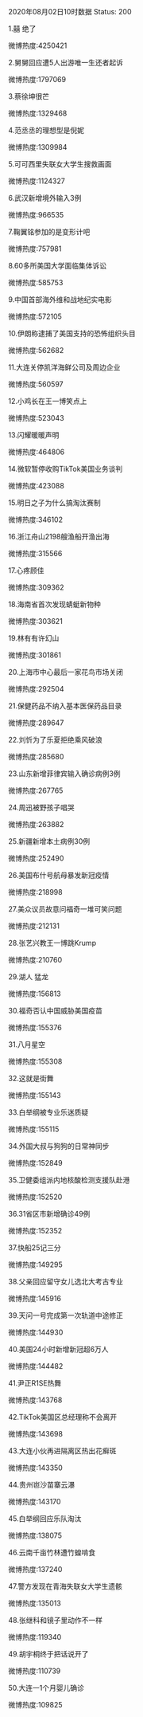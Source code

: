 2020年08月02日10时数据
Status: 200

1.囍 绝了

微博热度:4250421

2.舅舅回应遭5人出游唯一生还者起诉

微博热度:1797069

3.蔡徐坤很芒

微博热度:1329468

4.范丞丞的理想型是倪妮

微博热度:1309984

5.可可西里失联女大学生搜救画面

微博热度:1124327

6.武汉新增境外输入3例

微博热度:966535

7.鞠翼铭参加的是变形计吧

微博热度:757981

8.60多所美国大学面临集体诉讼

微博热度:585753

9.中国首部海外维和战地纪实电影

微博热度:572105

10.伊朗称逮捕了美国支持的恐怖组织头目

微博热度:562682

11.大连关停凯洋海鲜公司及周边企业

微博热度:560597

12.小鸡长在王一博笑点上

微博热度:523043

13.闪耀暖暖声明

微博热度:464806

14.微软暂停收购TikTok美国业务谈判

微博热度:423088

15.明日之子为什么搞淘汰赛制

微博热度:346102

16.浙江舟山2198艘渔船开渔出海

微博热度:315566

17.心疼顾佳

微博热度:309362

18.海南省首次发现蜻蜓新物种

微博热度:303621

19.林有有许幻山

微博热度:301861

20.上海市中心最后一家花鸟市场关闭

微博热度:292504

21.保健药品不纳入基本医保药品目录

微博热度:289647

22.刘忻为了乐夏拒绝乘风破浪

微博热度:285680

23.山东新增菲律宾输入确诊病例3例

微博热度:267765

24.周迅被野孩子唱哭

微博热度:263882

25.新疆新增本土病例30例

微博热度:252490

26.美国布什号航母暴发新冠疫情

微博热度:218998

27.美众议员故意问福奇一堆可笑问题

微博热度:212131

28.张艺兴教王一博跳Krump

微博热度:210760

29.湖人 猛龙

微博热度:156813

30.福奇否认中国威胁美国疫苗

微博热度:155376

31.八月星空

微博热度:155308

32.这就是街舞

微博热度:155143

33.白举纲被专业乐迷质疑

微博热度:155115

34.外国大叔与狗狗的日常神同步

微博热度:152849

35.卫健委组派内地核酸检测支援队赴港

微博热度:152520

36.31省区市新增确诊49例

微博热度:152352

37.快船25记三分

微博热度:149295

38.父亲回应留守女儿选北大考古专业

微博热度:145916

39.天问一号完成第一次轨道中途修正

微博热度:144930

40.美国24小时新增新冠超6万人

微博热度:144482

41.尹正R1SE热舞

微博热度:143768

42.TikTok美国区总经理称不会离开

微博热度:143698

43.大连小伙再进隔离区热出花癣斑

微博热度:143350

44.贵州岜沙苗寨云瀑

微博热度:143170

45.白举纲回应乐队淘汰

微博热度:138075

46.云南千亩竹林遭竹蝗啃食

微博热度:137240

47.警方发现在青海失联女大学生遗骸

微博热度:135013

48.张继科和镜子里动作不一样

微博热度:119340

49.胡宇桐终于把话说开了

微博热度:110739

50.大连一1个月婴儿确诊

微博热度:109825


